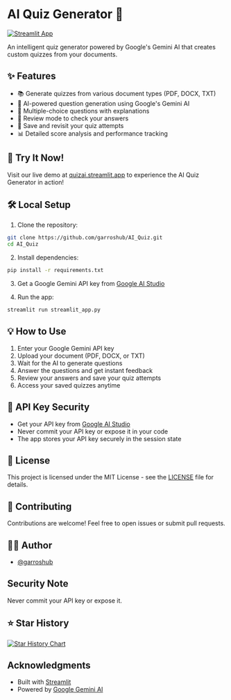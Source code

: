 # AI Quiz Generator 🎯

[![Streamlit App](https://static.streamlit.io/badges/streamlit_badge_black_white.svg)](https://quizai.streamlit.app/)

An intelligent quiz generator powered by Google's Gemini AI that creates custom quizzes from your documents.

## ✨ Features

- 📚 Generate quizzes from various document types (PDF, DOCX, TXT)
- 🤖 AI-powered question generation using Google's Gemini AI
- 📝 Multiple-choice questions with explanations
- 🔄 Review mode to check your answers
- 💾 Save and revisit your quiz attempts
- 📊 Detailed score analysis and performance tracking

## 🚀 Try It Now!

Visit our live demo at [quizai.streamlit.app](https://quizai.streamlit.app/) to experience the AI Quiz Generator in action!

## 🛠️ Local Setup

1. Clone the repository:
```bash
git clone https://github.com/garroshub/AI_Quiz.git
cd AI_Quiz
```

2. Install dependencies:
```bash
pip install -r requirements.txt
```

3. Get a Google Gemini API key from [Google AI Studio](https://ai.google.dev/gemini-api/docs/api-key)

4. Run the app:
```bash
streamlit run streamlit_app.py
```

## 💡 How to Use

1. Enter your Google Gemini API key
2. Upload your document (PDF, DOCX, or TXT)
3. Wait for the AI to generate questions
4. Answer the questions and get instant feedback
5. Review your answers and save your quiz attempts
6. Access your saved quizzes anytime

## 🔑 API Key Security

- Get your API key from [Google AI Studio](https://ai.google.dev/gemini-api/docs/api-key)
- Never commit your API key or expose it in your code
- The app stores your API key securely in the session state

## 📝 License

This project is licensed under the MIT License - see the [LICENSE](LICENSE) file for details.

## 🤝 Contributing

Contributions are welcome! Feel free to open issues or submit pull requests.

## 👨‍💻 Author

- [@garroshub](https://github.com/garroshub)

## Security Note

Never commit your API key or expose it. 

## ⭐ Star History

[![Star History Chart](https://api.star-history.com/svg?repos=garroshub/AI_Quiz_Generator&type=Date)](https://star-history.com/#garroshub/AI_Quiz_Generator&Date)

## Acknowledgments

- Built with [Streamlit](https://streamlit.io/)
- Powered by [Google Gemini AI](https://deepmind.google/technologies/gemini/)
